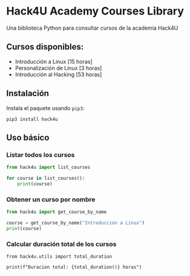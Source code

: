 # Hack4U Academy Courses Library

Una biblioteca Python para consultar cursos de la academia Hack4U

## Cursos disponibles:

- Introducción a Linux [15 horas]
- Personalización de Linux [3 horas]
- Introducción al Hacking [53 horas]

## Instalación 

Instala el paquete usando `pip3`:

```python3
pip3 install hack4u
``` 
## Uso básico

### Listar todos los cursos

```python
from hack4u import list_courses

for course in list_courses():
	print(course)
```

### Obtener un curso por nombre

```python
from hack4u import get_course_by_name

course = get_course_by_name("Introducción a Linux")
print(course)
```

### Calcular duración total de los cursos

```python3
from hack4u.utils import total_duration

print(f"Duracion total: {total_duration()} horas")
```



